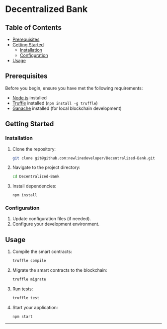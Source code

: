 # Decentralized Bank

## Table of Contents

- [Prerequisites](#prerequisites)
- [Getting Started](#getting-started)
  - [Installation](#installation)
  - [Configuration](#configuration)
- [Usage](#usage)

## Prerequisites

Before you begin, ensure you have met the following requirements:

- [Node.js](https://nodejs.org/) installed
- [Truffle](https://www.trufflesuite.com/truffle) installed (`npm install -g truffle`)
- [Ganache](https://www.trufflesuite.com/ganache) installed (for local blockchain development)

## Getting Started

### Installation

1. Clone the repository:

    ```bash
    git clone git@github.com:newlinedeveloper/Decentralized-Bank.git
    ```

2. Navigate to the project directory:

    ```bash
    cd Decentralized-Bank
    ```

3. Install dependencies:

    ```bash
    npm install
    ```

### Configuration

1. Update configuration files (if needed).
2. Configure your development environment.

## Usage

1. Compile the smart contracts:

    ```bash
    truffle compile
    ```

2. Migrate the smart contracts to the blockchain:

    ```bash
    truffle migrate
    ```

3. Run tests:

    ```bash
    truffle test
    ```

4. Start your application:

    ```bash
    npm start
    ```

---

